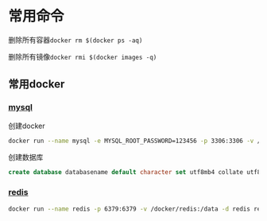 # 常用命令

删除所有容器`docker rm $(docker ps -aq)`

删除所有镜像`docker rmi $(docker images -q)`

## 常用docker

### [mysql](https://hub.docker.com/_/mysql)

创建docker

```bash
docker run --name mysql -e MYSQL_ROOT_PASSWORD=123456 -p 3306:3306 -v /docker/mysql/log:/var/log/mysql -v /docker/mysql/data:/var/lib/mysql -v /docker/mysql:/etc/mysql/conf.d -d mysql:latest
```

创建数据库

```sql
create database databasename default character set utf8mb4 collate utf8mb4_general_ci;
```

### [redis](https://hub.docker.com/_/redis)

```bash
docker run --name redis -p 6379:6379 -v /docker/redis:/data -d redis redis-server --save 60 1 --loglevel warning
```
